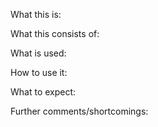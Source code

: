What this is:

What this consists of:

What is used:

How to use it:

What to expect:

Further comments/shortcomings:
